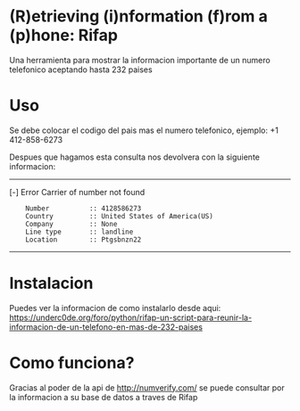 # (R)etrieving (i)nformation (f)rom a (p)hone: Rifap
Una herramienta para mostrar la informacion importante de un numero telefonico aceptando hasta 232 paises

# Uso
Se debe colocar el codigo del pais mas el numero telefonico, ejemplo: +1 412-858-6273

Despues que hagamos esta consulta nos devolvera con la siguiente informacion:

---

[-] Error Carrier of number not found


        Number          :: 4128586273
        Country         :: United States of America(US)
        Company         :: None
        Line type       :: landline
        Location        :: Ptgsbnzn22

---

# Instalacion
Puedes ver la informacion de como instalarlo desde aqui: https://underc0de.org/foro/python/rifap-un-script-para-reunir-la-informacion-de-un-telefono-en-mas-de-232-paises

# Como funciona?
Gracias al poder de la api de http://numverify.com/ se puede consultar por la informacion a su base de datos a traves de Rifap

